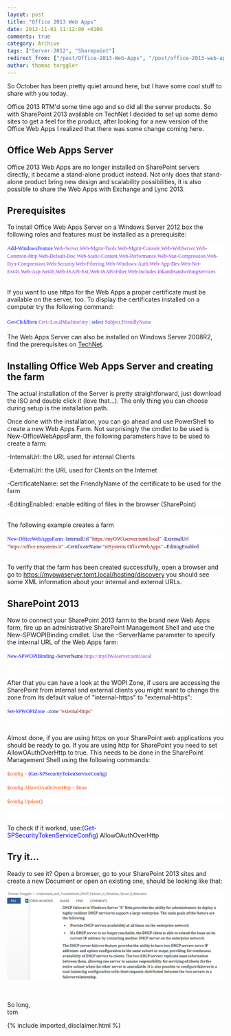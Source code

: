 ```yaml
---
layout: post
title: "Office 2013 Web Apps"
date: 2012-11-01 11:12:00 +0100
comments: true
category: Archive
tags: ["Server-2012", "Sharepoint"]
redirect_from: ["/post/Office-2013-Web-Apps", "/post/office-2013-web-apps"]
author: thomas torggler
---
```

<!-- more -->
<p>So October has been pretty quiet around here, but I have some cool stuff to share with you today.</p>
<p>Office 2013 RTM'd some time ago and so did all the server products. So with SharePoint 2013 available on TechNet I decided to set up some demo sites to get a feel for the product, after looking for a new version of the Office Web Apps I realized that there was some change coming here.</p>
<h2>Office Web Apps Server</h2>
<p>Office 2013 Web Apps are no longer installed on SharePoint servers directly, it became a stand-alone product instead. Not only does that stand-alone product bring new design and scalability possibilities, it is also possible to share the Web Apps with Exchange and Lync 2013.</p>
<h2>Prerequisites</h2>
<p>To install Office Web Apps Server on a Windows Server 2012 box the following roles and features must be installed as a prerequisite:</p>
<p style="background: white;"><span style="font-family: Lucida Console; font-size: 9pt;"><span style="color: blue;">Add-WindowsFeature</span> <span style="color: blueviolet;">Web-Server<span style="color: darkgray;">,<span style="color: blueviolet;">Web-Mgmt-Tools<span style="color: darkgray;">,<span style="color: blueviolet;">Web-Mgmt-Console<span style="color: darkgray;">,<span style="color: blueviolet;">Web-WebServer<span style="color: darkgray;">,<span style="color: blueviolet;">Web-Common-Http<span style="color: darkgray;">,<span style="color: blueviolet;">Web-Default-Doc<span style="color: darkgray;">,<span style="color: blueviolet;">Web-Static-Content<span style="color: darkgray;">,<span style="color: blueviolet;">Web-Performance<span style="color: darkgray;">,<span style="color: blueviolet;">Web-Stat-Compression<span style="color: darkgray;">,<span style="color: blueviolet;">Web-Dyn-Compression<span style="color: darkgray;">,<span style="color: blueviolet;">Web-Security<span style="color: darkgray;">,<span style="color: blueviolet;">Web-Filtering<span style="color: darkgray;">,<span style="color: blueviolet;">Web-Windows-Auth<span style="color: darkgray;">,<span style="color: blueviolet;">Web-App-Dev<span style="color: darkgray;">,<span style="color: blueviolet;">Web-Net-Ext45<span style="color: darkgray;">,<span style="color: blueviolet;">Web-Asp-Net45<span style="color: darkgray;">,<span style="color: blueviolet;">Web-ISAPI-Ext<span style="color: darkgray;">,<span style="color: blueviolet;">Web-ISAPI-Filter<span style="color: darkgray;">,<span style="color: blueviolet;">Web-Includes<span style="color: darkgray;">,<span style="color: blueviolet;">InkandHandwritingServices</span> </span></span></span></span></span></span></span></span></span></span></span></span></span></span></span></span></span></span></span></span></span></span></span></span></span></span></span></span></span></span></span></span></span></span></span></span></span></span></span></p>
<p><br />If you want to use https for the Web Apps a proper certificate must be available on the server, too. To display the certificates installed on a computer try the following command:<br /><br /><span style="font-family: Lucida Console; font-size: 9pt;"><span style="color: blue;">Get-ChildItem <span style="color: blueviolet;">Cert:\LocalMachine\my</span> <span style="color: darkgray;">|</span> select</span> <span style="color: blueviolet;">Subject<span style="color: darkgray;">,<span style="color: blueviolet;">FriendlyName<span style="color: blue;"> <br /></span><br /></span></span></span></span>The Web Apps Server can also be installed on Windows Server 2008R2, find the prerequisites on <a href="http://technet.microsoft.com/en-us/library/jj219455(v=office.15).aspx">TechNet</a>.</p>
<h2>Installing Office Web Apps Server and creating the farm</h2>
<p>The actual installation of the Server is pretty straightforward, just download the ISO and double click it (love that&hellip;). The only thing you can choose during setup is the installation path.</p>
<p style="background: white;">Once done with the installation, you can go ahead and use PowerShell to create a new Web Apps Farm. Not surprisingly the cmdlet to be used is New-OfficeWebAppsFarm, the following parameters have to be used to create a farm:</p>
<p style="background: white;">-InternalUrl: the URL used for internal Clients</p>
<p style="background: white;">-ExternalUrl: the URL used for Clients on the Internet</p>
<p style="background: white;">-CertificateName: set the FriendlyName of the certificate to be used for the farm</p>
<p style="background: white;">-EditingEnabled: enable editing of files in the browser (SharePoint)</p>
<p style="background: white;"><br />The following example creates a farm</p>
<p style="background: white;"><span style="font-family: Lucida Console; font-size: 9pt;"><span style="color: blue;">New-OfficeWebAppsFarm</span> <span style="color: navy;">-InternalUrl</span> <span style="color: darkred;">"https://myOWAserver.tomt.local"</span> <span style="color: navy;">-ExternalUrl</span> <span style="color: darkred;">"https://office.ntsystems.it"</span> <span style="color: navy;">&ndash;CertificateName</span> <span style="color: darkred;">"ntSystems OfficeWebApps"</span> <span style="color: navy;">&ndash;EditingEnabled </span></span></p>
<p><br />To verify that the farm has been created successfully, open a browser and go to <a href="https://myowaserver.tomt.local/hosting/discovery">https://myowaserver.tomt.local/hosting/discovery</a> you should see some XML information about your internal and external URLs.</p>
<h2>SharePoint 2013</h2>
<p>Now to connect your SharePoint 2013 farm to the brand new Web Apps farm, fire up an administrative SharePoint Management Shell and use the New-SPWOPIBinding cmdlet. Use the &ndash;ServerName parameter to specify the internal URL of the Web Apps farm:</p>
<p style="background: white;"><span style="font-family: Lucida Console; font-size: 9pt;"><span style="color: blue;">New-SPWOPIBinding</span> <span style="color: navy;">-ServerName</span> <span style="color: blueviolet;">https://myOWAserver.tomt.local</span> </span></p>
<p style="background: white;">&nbsp;</p>
<p>After that you can have a look at the WOPI Zone, if users are accessing the SharePoint from internal and external clients you might want to change the zone from its default value of "internal-https" to "external-https":</p>
<p style="background: white;"><span style="font-family: Lucida Console; font-size: 9pt;"><span style="color: blue;">Set-SPWOPIZone</span> <span style="color: navy;">&ndash;zone</span> <span style="color: darkred;">"external-https"</span> </span></p>
<p style="background: white;">&nbsp;</p>
<p>Almost done, if you are using https on your SharePoint web applications you should be ready to go. If you are using http for SharePoint you need to set AllowOAuthOverHttp to true. This needs to be done in the SharePoint Management Shell using the following commands:</p>
<p style="background: white;"><span style="font-family: Lucida Console; font-size: 9pt;"><span style="color: orangered;">$config</span> <span style="color: darkgray;">=</span> (<span style="color: blue;">Get-SPSecurityTokenServiceConfig</span>) </span></p>
<p style="background: white;"><span style="font-family: Lucida Console; font-size: 9pt;"><span style="color: orangered;">$config<span style="color: darkgray;">.</span>AllowOAuthOverHttp <span style="color: darkgray;">=</span> $true</span> </span></p>
<p style="background: white;"><span style="font-family: Lucida Console; font-size: 9pt;"><span style="color: orangered;">$config<span style="color: darkgray;">.</span>Update()</span> </span></p>
<p style="background: white;">&nbsp;</p>
<p>To check if it worked, use:(<span style="color: blue;">Get-SPSecurityTokenServiceConfig</span>)<span style="color: darkgray;">.</span>AllowOAuthOverHttp </p>
<h2>Try it&hellip;</h2>
<p>Ready to see it? Open a browser, go to your SharePoint 2013 sites and create a new Document or open an existing one, should be looking like that:</p>
<p><img src="/assets/archive/110112_1016_Office2013W1.png" alt="" /></p>
<p>&nbsp;</p>
<p>So long,<br />tom</p>
{% include imported_disclaimer.html %}
